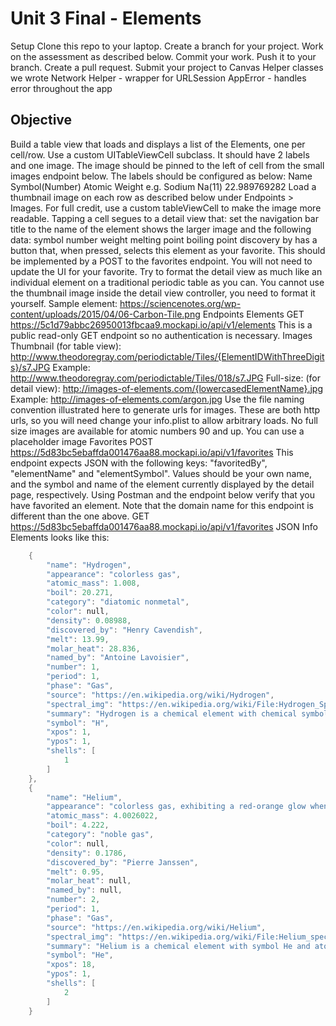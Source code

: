 # Unit 3 Final - Elements

Setup
Clone this repo to your laptop.
Create a branch for your project.
Work on the assessment as described below.
Commit your work.
Push it to your branch.
Create a pull request.
Submit your project to Canvas
Helper classes we wrote
Network Helper - wrapper for URLSession
AppError - handles error throughout the app

## Objective
Build a table view that loads and displays a list of the Elements, one per cell/row. Use a custom UITableViewCell subclass. It should have 2 labels and one image. The image should be pinned to the left of cell from the small images endpoint below. The labels should be configured as below:
Name
Symbol(Number) Atomic Weight
e.g.
Sodium
Na(11) 22.989769282
Load a thumbnail image on each row as described below under Endpoints > Images. For full credit, use a custom tableViewCell to make the image more readable.
Tapping a cell segues to a detail view that:
set the navigation bar title to the name of the element
shows the larger image
and the following data:
symbol
number
weight
melting point
boiling point
discovery by
has a button that, when pressed, selects this element as your favorite. This should be implemented by a POST to the favorites endpoint. You will not need to update the UI for your favorite.
Try to format the detail view as much like an individual element on a traditional periodic table as you can. You cannot use the thumbnail image inside the detail view controller, you need to format it yourself.
Sample element: https://sciencenotes.org/wp-content/uploads/2015/04/06-Carbon-Tile.png
Endpoints
Elements
GET https://5c1d79abbc26950013fbcaa9.mockapi.io/api/v1/elements
This is a public read-only GET endpoint so no authentication is necessary.
Images
Thumbnail (for table view): http://www.theodoregray.com/periodictable/Tiles/{ElementIDWithThreeDigits}/s7.JPG
Example: http://www.theodoregray.com/periodictable/Tiles/018/s7.JPG
Full-size: (for detail view): http://images-of-elements.com/{lowercasedElementName}.jpg
Example: http://images-of-elements.com/argon.jpg
Use the file naming convention illustrated here to generate urls for images.
These are both http urls, so you will need change your info.plist to allow arbitrary loads.
No full size images are available for atomic numbers 90 and up. You can use a placeholder image
Favorites
POST https://5d83bc5ebaffda001476aa88.mockapi.io/api/v1/favorites
This endpoint expects JSON with the following keys: "favoritedBy", "elementName" and "elementSymbol". Values should be your own name, and the symbol and name of the element currently displayed by the detail page, respectively.
Using Postman and the endpoint below verify that you have favorited an element.
Note that the domain name for this endpoint is different than the one above.
GET https://5d83bc5ebaffda001476aa88.mockapi.io/api/v1/favorites
JSON Info
Elements looks like this:
```swift
    {
        "name": "Hydrogen",
        "appearance": "colorless gas",
        "atomic_mass": 1.008,
        "boil": 20.271,
        "category": "diatomic nonmetal",
        "color": null,
        "density": 0.08988,
        "discovered_by": "Henry Cavendish",
        "melt": 13.99,
        "molar_heat": 28.836,
        "named_by": "Antoine Lavoisier",
        "number": 1,
        "period": 1,
        "phase": "Gas",
        "source": "https://en.wikipedia.org/wiki/Hydrogen",
        "spectral_img": "https://en.wikipedia.org/wiki/File:Hydrogen_Spectra.jpg",
        "summary": "Hydrogen is a chemical element with chemical symbol H and atomic number 1. With an atomic weight of 1.00794 u, hydrogen is the lightest element on the periodic table. Its monatomic form (H) is the most abundant chemical substance in the Universe, constituting roughly 75% of all baryonic mass.",
        "symbol": "H",
        "xpos": 1,
        "ypos": 1,
        "shells": [
            1
        ]
    },
    {
        "name": "Helium",
        "appearance": "colorless gas, exhibiting a red-orange glow when placed in a high-voltage electric field",
        "atomic_mass": 4.0026022,
        "boil": 4.222,
        "category": "noble gas",
        "color": null,
        "density": 0.1786,
        "discovered_by": "Pierre Janssen",
        "melt": 0.95,
        "molar_heat": null,
        "named_by": null,
        "number": 2,
        "period": 1,
        "phase": "Gas",
        "source": "https://en.wikipedia.org/wiki/Helium",
        "spectral_img": "https://en.wikipedia.org/wiki/File:Helium_spectrum.jpg",
        "summary": "Helium is a chemical element with symbol He and atomic number 2. It is a colorless, odorless, tasteless, non-toxic, inert, monatomic gas that heads the noble gas group in the periodic table. Its boiling and melting points are the lowest among all the elements.",
        "symbol": "He",
        "xpos": 18,
        "ypos": 1,
        "shells": [
            2
        ]
    }
```
